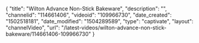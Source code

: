{
    "title": "Wilton Advance Non-Stick Bakeware",
    "description": "",
    "channelid": "114661406",
    "videoid": "109966730",
    "date_created": "1502518181",
    "date_modified": "1504289589",
    "type": "captivate",
    "layout": "channelVideo",
    "url": "\/latest-videos\/wilton-advance-non-stick-bakeware\/114661406-109966730"
}